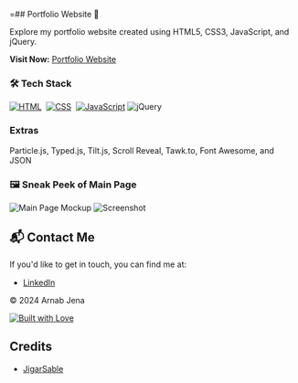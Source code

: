 =## Portfolio Website 🔗

Explore my portfolio website created using HTML5, CSS3, JavaScript, and jQuery.

**Visit Now:** [Portfolio Website](https://portfolio-website-blue-zeta.vercel.app) 

### 🛠️ Tech Stack
[![HTML](https://img.shields.io/badge/HTML5-%23E34F26.svg?&style=for-the-badge&logo=html5&logoColor=white)](https://github.com/arnabjena007/Portfolio-Website/search?l=html)&nbsp;
[![CSS](https://img.shields.io/badge/CSS3-%231572B6.svg?&style=for-the-badge&logo=css3&logoColor=white)](https://github.com//Portfolio-Website/search?l=css)&nbsp;
[![JavaScript](https://img.shields.io/badge/JavaScript-%23323330.svg?&style=for-the-badge&logo=javascript&logoColor=%23F7DF1E)](https://github.com/jigar-sable/Portfolio-Website/search?l=javascript)
![jQuery](https://img.shields.io/badge/jQuery-%230769AD.svg?style=for-the-badge&logo=jquery&logoColor=white)

### Extras
Particle.js, Typed.js, Tilt.js, Scroll Reveal, Tawk.to, Font Awesome, and JSON

### 🖼️ Sneak Peek of Main Page
![Main Page Mockup](https://user-images.githubusercontent.com/64949957/124947013-1f682080-e02d-11eb-977e-df3bbd4fa838.png)
![Screenshot](https://user-images.githubusercontent.com/64949957/159113640-d92665a8-f614-42b3-8456-66b97fc2e651.png)

## 📬 Contact Me
If you'd like to get in touch, you can find me at:

- [LinkedIn](https://www.linkedin.com/in/arnabjena/) <img src="https://www.felberpr.com/wp-content/uploads/linkedin-logo.png" width="15">

© 2024 Arnab Jena

[![Built with Love](https://forthebadge.com/images/badges/built-with-love.svg)](https://forthebadge.com) 

## Credits
- [JigarSable](https://github.com/jigar-sable/)
